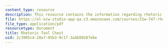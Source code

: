 ```yaml
---
content_type: resource
description: This resource contains the information regarding rhetoric tool chest.
file: https://ol-ocw-studio-app-qa.s3.amazonaws.com/courses/21w-747-rhetoric-spring-2015/2c3905c420a795b39c1f3a4b09287e6e_MIT21W_747S15_rhetoric.pdf
file_type: application/pdf
resourcetype: Document
title: Rhetoric Tool Chest
uid: 2c3905c4-20a7-95b3-9c1f-3a4b09287e6e
---
```

